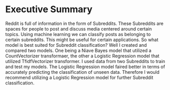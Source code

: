 # Executive Summary

Reddit is full of information in the form of Subreddits. These Subreddits are spaces for people to post and discuss media centered around certain topics. 
Using machine learning we can classify posts as belonging to certain subreddits. This might be useful for certain applications.
So what model is best suited for Subreddit classification? Well I created and compared two models.
One being a Niave Bayes model that utilized a CountVectorizer transformaer, the other a Logistic Regression model that utilized TfidfVectorizer transformer.
I used data from two Subreddits to train and test my models. The Logistic Regression model faired better in terms of accurately predicting the classification of unseen data. Therefore I would recommend utilizing a Logistic Regression model for further Subreddit classification.